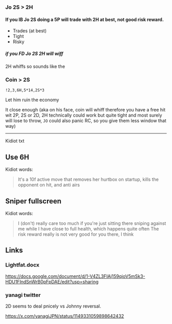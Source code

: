 ### Jo 2S > 2H

#### If you IB Jo 2S doing a 5P will trade with 2H at best, not good risk reward.

- Trades (at best)
- Tight
- Risky

##### if you FD Jo 2S 2H will wiff

2H whiffs so sounds like the

### Coin > 2S

`!2,3,6H,5*14,2S*3`

Let him ruin the economy

It close enough (aka on his face, coin will whiff therefore you have a free hit wit 2P, 2S or 2D, 2H technically could work but quite tight and most surely will lose to throw, `JO` could also panic RC, so you give them less window that way) 

--- 

Kidiot txt


## Use 6H

Kidiot words:

> It's a 10f active move that removes her hurtbox on startup, kills the opponent on hit, and anti airs

## Sniper fullscreen

Kidiot words:

> I (don't) really care too much if you're just sitting there sniping against me while I have close to full health, which happens quite often
> The risk reward really is not very good for you there, I think

## Links

### Lightfat.docx

https://docs.google.com/document/d/1-V4ZL3FIAj159qioV5mSk3-HDU1FlndSnWrB0pFpDAE/edit?usp=sharing


### yanagi twitter

2D seems to deal pnicely vs Johnny reversal.

https://x.com/yanagiJPN/status/1149331059898642432